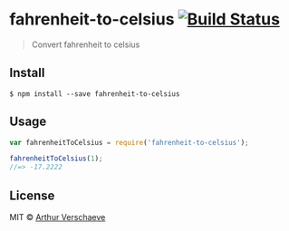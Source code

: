 # fahrenheit-to-celsius [![Build Status](https://travis-ci.org/arthurvr/fahrenheit-to-celsius.svg?branch=master)](https://travis-ci.org/arthurvr/fahrenheit-to-celsius)

> Convert fahrenheit to celsius


## Install

```
$ npm install --save fahrenheit-to-celsius
```


## Usage

```js
var fahrenheitToCelsius = require('fahrenheit-to-celsius');

fahrenheitToCelsius(1);
//=> -17.2222
```

## License

MIT © [Arthur Verschaeve](http://arthurverschaeve.be)
